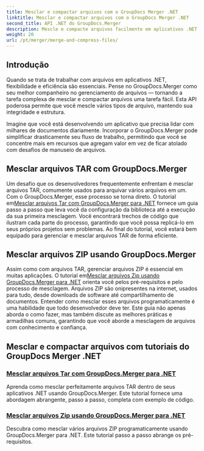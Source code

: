 ```yaml
---
title: Mesclar e compactar arquivos com o GroupDocs Merger .NET
linktitle: Mesclar e compactar arquivos com o GroupDocs Merger .NET
second_title: API .NET do GroupDocs.Merger
description: Mescle e compacte arquivos facilmente em aplicativos .NET com GroupDocs.Merger. Explore tutoriais para mesclar arquivos TAR e ZIP passo a passo.
weight: 20
url: /pt/merger/merge-and-compress-files/
---
```

## Introdução

Quando se trata de trabalhar com arquivos em aplicativos .NET, flexibilidade e eficiência são essenciais. Pense no GroupDocs.Merger como seu melhor companheiro no gerenciamento de arquivos — tornando a tarefa complexa de mesclar e compactar arquivos uma tarefa fácil. Esta API poderosa permite que você mescle vários tipos de arquivo, mantendo sua integridade e estrutura.

Imagine que você está desenvolvendo um aplicativo que precisa lidar com milhares de documentos diariamente. Incorporar o GroupDocs.Merger pode simplificar drasticamente seu fluxo de trabalho, permitindo que você se concentre mais em recursos que agregam valor em vez de ficar atolado com desafios de manuseio de arquivos.

## Mesclar arquivos TAR com GroupDocs.Merger

 Um desafio que os desenvolvedores frequentemente enfrentam é mesclar arquivos TAR, comumente usados para arquivar vários arquivos em um. Com o GroupDocs.Merger, esse processo se torna direto. O tutorial em[Mesclar arquivos Tar com GroupDocs.Merger para .NET](./merge-tar-files/) fornece um guia passo a passo que leva você da configuração da biblioteca até a execução da sua primeira mesclagem. Você encontrará trechos de código que ilustram cada parte do processo, garantindo que você possa replicá-lo em seus próprios projetos sem problemas. Ao final do tutorial, você estará bem equipado para gerenciar e mesclar arquivos TAR de forma eficiente.

## Mesclar arquivos ZIP usando GroupDocs.Merger

Assim como com arquivos TAR, gerenciar arquivos ZIP é essencial em muitas aplicações. O tutorial em[Mesclar arquivos Zip usando GroupDocs.Merger para .NET](./merge-zip-files/) orienta você pelos pré-requisitos e pelo processo de mesclagem. Arquivos ZIP são onipresentes na internet, usados para tudo, desde downloads de software até compartilhamento de documentos. Entender como mesclar esses arquivos programaticamente é uma habilidade que todo desenvolvedor deve ter. Este guia não apenas aborda o como fazer, mas também discute as melhores práticas e armadilhas comuns, garantindo que você aborde a mesclagem de arquivos com conhecimento e confiança.

## Mesclar e compactar arquivos com tutoriais do GroupDocs Merger .NET
### [Mesclar arquivos Tar com GroupDocs.Merger para .NET](./merge-tar-files/)
Aprenda como mesclar perfeitamente arquivos TAR dentro de seus aplicativos .NET usando GroupDocs.Merger. Este tutorial fornece uma abordagem abrangente, passo a passo, completa com exemplo de código.
### [Mesclar arquivos Zip usando GroupDocs.Merger para .NET](./merge-zip-files/)
Descubra como mesclar vários arquivos ZIP programaticamente usando GroupDocs.Merger para .NET. Este tutorial passo a passo abrange os pré-requisitos.